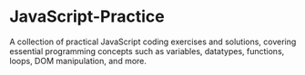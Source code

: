 # JavaScript-Practice
A collection of practical JavaScript coding exercises and solutions, covering essential programming concepts such as variables, datatypes, functions, loops, DOM manipulation, and more.
